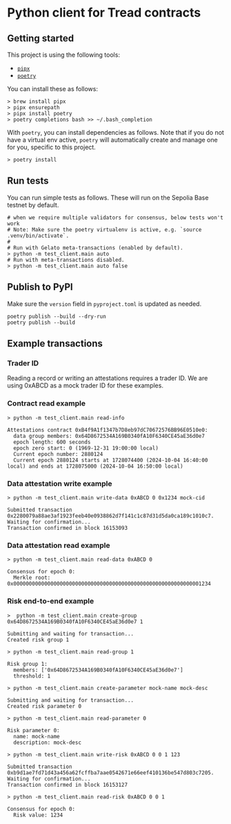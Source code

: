 # Python client for Tread contracts

## Getting started

This project is using the following tools:
* [`pipx`](https://pipx.pypa.io/stable/installation/)
* [`poetry`](https://python-poetry.org/docs/)

You can install these as follows:

```shell
> brew install pipx
> pipx ensurepath
> pipx install poetry
> poetry completions bash >> ~/.bash_completion
```

With `poetry`, you can install dependencies as follows. Note that if you do not have a virtual env active, `poetry` will automatically create and manage one for you, specific to this project.

```
> poetry install
```

## Run tests

You can run simple tests as follows. These will run on the Sepolia Base testnet by default.

```shell
# when we require multiple validators for consensus, below tests won't work
# Note: Make sure the poetry virtualenv is active, e.g. `source .venv/bin/activate`.
#
# Run with Gelato meta-transactions (enabled by default).
> python -m test_client.main auto
# Run with meta-transactions disabled.
> python -m test_client.main auto false
```

## Publish to PyPI

Make sure the `version` field in `pyproject.toml` is updated as needed.

```shell
poetry publish --build --dry-run
poetry publish --build
```

## Example transactions

### Trader ID

Reading a record or writing an attestations requires a trader ID. We are using 0xABCD as a mock trader ID for these examples.

### Contract read example

```shell
> python -m test_client.main read-info

Attestations contract 0xB4f9A1f1347b7D8eb97dC70672576BB96E0510e0:
  data group members: 0x64D8672534A169B0340fA10F6340CE45aE36d0e7
  epoch length: 600 seconds
  epoch zero start: 0 (1969-12-31 19:00:00 local)
  Current epoch number: 2880124
  Current epoch 2880124 starts at 1728074400 (2024-10-04 16:40:00 local) and ends at 1728075000 (2024-10-04 16:50:00 local)
```

### Data attestation write example

```shell
> python -m test_client.main write-data 0xABCD 0 0x1234 mock-cid

Submitted transaction 0x2280079a88ae3af1923feeb40e0938862d7f141c1c87d31d5da0ca189c1010c7. Waiting for confirmation...
Transaction confirmed in block 16153093
```

### Data attestation read example

```shell
> python -m test_client.main read-data 0xABCD 0

Consensus for epoch 0:
  Merkle root: 0x0000000000000000000000000000000000000000000000000000000000001234
```

### Risk end-to-end example

```shell
>  python -m test_client.main create-group 0x64D8672534A169B0340fA10F6340CE45aE36d0e7 1

Submitting and waiting for transaction...
Created risk group 1

> python -m test_client.main read-group 1

Risk group 1:
  members: ['0x64D8672534A169B0340fA10F6340CE45aE36d0e7']
  threshold: 1

> python -m test_client.main create-parameter mock-name mock-desc

Submitting and waiting for transaction...
Created risk parameter 0

> python -m test_client.main read-parameter 0

Risk parameter 0:
  name: mock-name
  description: mock-desc

> python -m test_client.main write-risk 0xABCD 0 0 1 123

Submitted transaction 0xb9d1ae7fd71d43a456a62fcffba7aae0542671e66eef410136be547d803c7205. Waiting for confirmation...
Transaction confirmed in block 16153127

> python -m test_client.main read-risk 0xABCD 0 0 1

Consensus for epoch 0:
  Risk value: 1234
```
